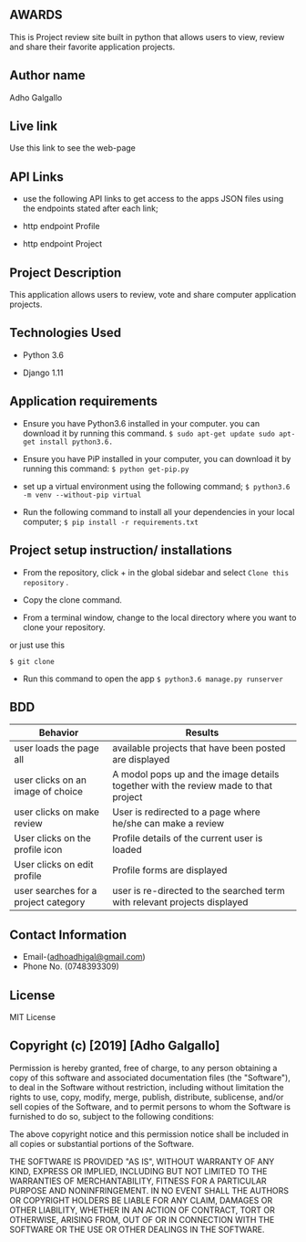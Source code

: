 ## AWARDS
This is Project review site built in python that allows users to view, review and share their favorite application projects.

## Author name
Adho Galgallo

## Live link
Use this link to see the web-page



## API Links
* use the following API links to get access to the apps JSON files using the endpoints stated after each link;

* http endpoint Profile

* http endpoint Project

## Project Description
This application allows users to review, vote and share computer application projects.

## Technologies Used
* Python 3.6

* Django 1.11

## Application requirements
* Ensure you have Python3.6 installed in your computer. you can download it by running this command.
`$ sudo apt-get update sudo apt-get install python3.6.`

* Ensure you have PiP installed in your computer, you can download it by running this command:
`$ python get-pip.py`

* set up a virtual environment using the following command;
`$ python3.6 -m venv --without-pip virtual`

* Run the following command to install all your dependencies in your local computer;
`$ pip install -r requirements.txt`

## Project setup instruction/ installations
* From the repository, click + in the global sidebar and select `Clone this repository` .

* Copy the clone command.

* From a terminal window, change to the local directory where you want to clone your repository.

or just use this

`$ git clone `

* Run this command to open the app
`$ python3.6 manage.py runserver`

## BDD
| Behavior                             | Results                                                                             |
|--------------------------------------|-------------------------------------------------------------------------------------|
| user loads the page all              | available projects that have been posted are displayed                              |
| user clicks on an image of choice    | A modol pops up and the image details together with the review made to that project |
| user clicks on make review           | User is redirected to a page where he/she can make a review                         |
| User clicks on the profile icon      | Profile details of the current user is loaded                                       |
| User clicks on edit profile          | Profile forms are displayed                                                         |
| user searches for a project category | user is re-directed to the searched term with relevant projects displayed           |


## Contact Information
   * Email-(adhoadhigal@gmail.com)
   * Phone No. (0748393309)

## License
MIT License

## Copyright (c) [2019] [Adho Galgallo]

Permission is hereby granted, free of charge, to any person obtaining a copy of this software and associated documentation files (the "Software"), to deal in the Software without restriction, including without limitation the rights to use, copy, modify, merge, publish, distribute, sublicense, and/or sell copies of the Software, and to permit persons to whom the Software is furnished to do so, subject to the following conditions:

The above copyright notice and this permission notice shall be included in all copies or substantial portions of the Software.

THE SOFTWARE IS PROVIDED "AS IS", WITHOUT WARRANTY OF ANY KIND, EXPRESS OR IMPLIED, INCLUDING BUT NOT LIMITED TO THE WARRANTIES OF MERCHANTABILITY, FITNESS FOR A PARTICULAR PURPOSE AND NONINFRINGEMENT. IN NO EVENT SHALL THE AUTHORS OR COPYRIGHT HOLDERS BE LIABLE FOR ANY CLAIM, DAMAGES OR OTHER LIABILITY, WHETHER IN AN ACTION OF CONTRACT, TORT OR OTHERWISE, ARISING FROM, OUT OF OR IN CONNECTION WITH THE SOFTWARE OR THE USE OR OTHER DEALINGS IN THE SOFTWARE.